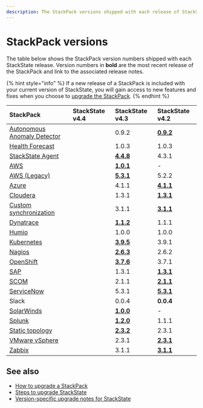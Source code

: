 ```yaml
---
description: The StackPack versions shipped with each release of StackState.
---
```


# StackPack versions

The table below shows the StackPack version numbers shipped with each StackState release. Version numbers in **bold** are the most recent release of the StackPack and link to the associated release notes.

{% hint style="info" %}
If a new release of a StackPack is included with your current version of StackState, you will gain access to new features and fixes when you choose to [upgrade the StackPack](../../stackpacks/about-stackpacks.md#upgrade-a-stackpack).
{% endhint %}

| StackPack | StackState v4.4 | StackState v4.3 | StackState v4.2 |
| :--- | :--- | :--- | :--- |
| [Autonomous Anomaly Detector](../../stackpacks/add-ons/aad.md) | | 0.9.2 | [**0.9.2**](../../stackpacks/add-ons/aad.md#release-notes) |
| [Health Forecast](../../stackpacks/add-ons/health-forecast.md) | | 1.0.3 | 1.0.3 |
| [StackState Agent](../../stackpacks/integrations/agent.md) | | [**4.4.8**](../../stackpacks/integrations/agent.md#release-notes) | 4.3.1 |
| [AWS](../../stackpacks/integrations/aws/aws.md) | | [**1.0.1**](../../stackpacks/integrations/aws/aws-legacy.md#release-notes) | - |
| [AWS \(Legacy\)](../../stackpacks/integrations/aws/aws-legacy.md) | | [**5.3.1**](../../stackpacks/integrations/aws/aws-legacy.md#release-notes) | 5.2.2 |
| [Azure](../../stackpacks/integrations/azure.md) | | 4.1.1 | [**4.1.1**](../../stackpacks/integrations/azure.md#release-notes) |
| [Cloudera](../../stackpacks/integrations/cloudera.md) | | 1.3.1 | [**1.3.1**](../../stackpacks/integrations/cloudera.md#release-notes) |
| [Custom synchronization](../../stackpacks/integrations/customsync.md) | | 3.1.1 | [**3.1.1**](https://github.com/StackVista/stackpack-autosync/blob/master/RELEASE.md) | |
| [Dynatrace](../../stackpacks/integrations/dynatrace.md) | | [**1.1.2**](../../stackpacks/integrations/dynatrace.md#release-notes) | 1.1.1 |
| [Humio](../../stackpacks/integrations/humio.md) | | 1.0.0 | 1.0.0 |
| [Kubernetes](../../stackpacks/integrations/kubernetes.md) | | [**3.9.5**](../../stackpacks/integrations/kubernetes.md#release-notes) | 3.9.1 |
| [Nagios](../../stackpacks/integrations/nagios.md) | | [**2.6.3**](../../stackpacks/integrations/nagios.md#release-notes) | 2.6.2 |
| [OpenShift](../../stackpacks/integrations/openshift.md) | | [**3.7.6**](../../stackpacks/integrations/openshift.md#release-notes) | 3.7.1 |
| [SAP](../../stackpacks/integrations/sap.md) | | 1.3.1 | [**1.3.1**](https://github.com/StackVista/stackpack-sap/blob/master/src/main/stackpack/resources/RELEASE.md) | |
| [SCOM](../../stackpacks/integrations/scom.md) | | 2.1.1 | [**2.1.1**](../../stackpacks/integrations/scom.md#release-notes) |
| [ServiceNow](../../stackpacks/integrations/servicenow.md) | | 5.3.1 | [**5.3.1**](../../stackpacks/integrations/servicenow.md#release-notes) |
| Slack | | 0.0.4 | **0.0.4** |
| [SolarWinds](../../stackpacks/integrations/solarwinds.md) | | [**1.0.0**](../../stackpacks/integrations/solarwinds.md#release-notes) | - | - |
| [Splunk](../../stackpacks/integrations/splunk/splunk_stackpack.md) | | [**1.2.0**](https://github.com/StackVista/stackpack-splunk/blob/master/RELEASE.md) | 1.1.1 |
| [Static topology](../../stackpacks/integrations/static_topology.md) | | [**2.3.2**](../../stackpacks/integrations/static_topology.md#release-notes) | 2.3.1 |
| [VMware vSphere](../../stackpacks/integrations/vsphere.md) | | 2.3.1 | [**2.3.1**](../../stackpacks/integrations/vsphere.md#release-notes) |
| [Zabbix](../../stackpacks/integrations/zabbix.md) | | 3.1.1 | [**3.1.1**](../../stackpacks/integrations/zabbix.md#release-notes) |

## See also

* [How to upgrade a StackPack](../../stackpacks/about-stackpacks.md#upgrade-a-stackpack)
* [Steps to upgrade StackState](steps-to-upgrade.md)
* [Version-specific upgrade notes for StackState](version-specific-upgrade-instructions.md)

